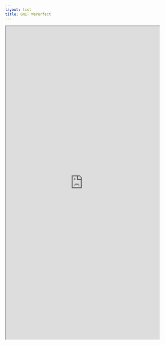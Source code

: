```yaml
---
layout: list
title: GNIT WePerfect
---
```


<iframe width="100%" height="1024" src="https://meet.jit.si" allow="microphone; camera" allowfullscreen="allowfullscreen"/></iframe>


